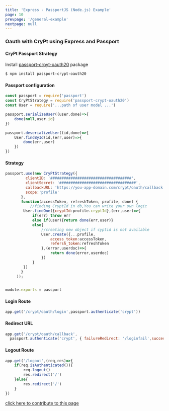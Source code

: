 ```yaml
---
title: 'Express - PassportJS (Node.js) Example'
page: 10
prevpage: '/general-example'
nextpage: null
---
```


### Oauth with CryPt using Express and Passport

#### **CryPt Passport Strategy**

Install [passport-crpyt-oauth20]('https://www.npmjs.com/package/passport-crypt-oauth20') package

```bash
$ npm install passport-crypt-oauth20
```

#### Passport configuration

```javascript
const passport = require('passport')
const CryPtStrategy = require('passport-crypt-oauth20')
const User = require('...path of user model ...')

passport.serializeUser((user,done)=>{
    done(null,user.id)
})

passport.deserializeUser((id,done)=>{
    User.findById(id,(err,user)=>{
        done(err,user)
    })
})

```

#### Strategy

```javascript
passport.use(new CryPtStrategy({
         clientID: '####################################',
         clientSecret: '##################################',
         callbackURL: 'https://you-app-domain.com/crypt/oauth/callback',
         scope:'profile'
       },
       function(accessToken, refreshToken, profile, done) {
           //finding CryptId in db,You can write your own logic
        User.findOne({cryptId:profile.cryptId},(err,user)=>{
            if(err) throw err
            else if(user){return done(err,user)}
            else{
                //creating new object if cyptid is not available
                User.create({...profile,
                    access_token:accessToken,
                    refersh_token:refreshToken
                },(error,userdoc)=>{
                    return done(error,userdoc)
                })
            }
        })
       }
     ));


module.exports = passport
```

#### **Login Route**

```javascript
app.get('/crypt/oauth/login',passport.authenticate('crypt'))
```

#### **Redirect URL**

```javascript
app.get('/crypt/oauth/callback', 
  passport.authenticate('crypt', { failureRedirect: '/loginfail',successRedirect:'/loginsuccess' }));
```


#### **Logout Route**

```javascript
app.get('/logout',(req,res)=>{
    if(req.isAuthenticated()){
        req.logout()
        res.redirect('/')
    }else{
        res.redirect('/')
    }
})
```

[click here to contribute to this page](https://github.com/sharvan-sharma/CryPt-docs/tree/master/src/markdown-pages/node-passport-example.md)

